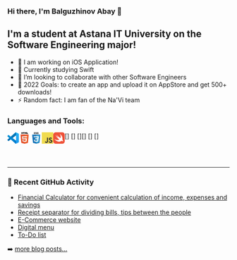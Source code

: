 ### Hi there, I'm Balguzhinov Abay 👋

## I'm a student at Astana IT University on the Software Engineering major!

- 🔭 I am working on iOS Application!
- 🌱 Currently studying Swift
- 👯 I’m looking to collaborate with other Software Engineers
- 🥅 2022 Goals: to create an app and upload it on AppStore and get 500+ downloads!
- ⚡ Random fact: I am fan of the Na'Vi team

### Languages and Tools:

[<img align="left" alt="Visual Studio Code" width="26px" src="https://raw.githubusercontent.com/github/explore/80688e429a7d4ef2fca1e82350fe8e3517d3494d/topics/visual-studio-code/visual-studio-code.png" />]
[<img align="left" alt="HTML5" width="26px" src="https://raw.githubusercontent.com/github/explore/80688e429a7d4ef2fca1e82350fe8e3517d3494d/topics/html/html.png" />]
[<img align="left" alt="CSS3" width="26px" src="https://raw.githubusercontent.com/github/explore/80688e429a7d4ef2fca1e82350fe8e3517d3494d/topics/css/css.png" />][]
[<img align="left" alt="JavaScript" width="26px" src="https://raw.githubusercontent.com/github/explore/80688e429a7d4ef2fca1e82350fe8e3517d3494d/topics/javascript/javascript.png" />]
[<img align="left" alt="Swift" width="26px" src="https://raw.githubusercontent.com/github/explore/80688e429a7d4ef2fca1e82350fe8e3517d3494d/topics/swift/swift.png" />]


<br />
<br />

---

### 📕 Recent GitHub Activity

<!-- BLOG-POST-LIST:START -->
- [Financial Calculator for convenient calculation of income, expenses and savings](https://github.com/balguzhinov/Financial-Calculator)
- [Receipt separator for dividing bills, tips between the people](https://github.com/balguzhinov/Splitting-Receipt)
- [E-Commerce website](https://github.com/balguzhinov/E-Commerce)
- [Digital menu](https://dev.to/codestackr/regular-expressions-regex-crash-course-248n)
- [To-Do list](https://balguzhinov.github.io/To-Do-List/)
<!-- BLOG-POST-LIST:END -->

➡️ [more blog posts...](https://github.com/balguzhinov?tab=repositories)


